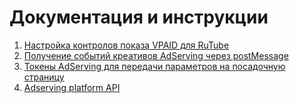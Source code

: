 # Документация и инструкции

1) [Настройка контролов показа VPAID для RuTube](controls.md)
2) [Получение событий креативов AdServing через postMessage](PostMessages.md)
3) [Токены AdServing для передачи параметров на посадочную страницу](ClicksToken.md) 
4) [Adserving platform API](Platform_API.md)

